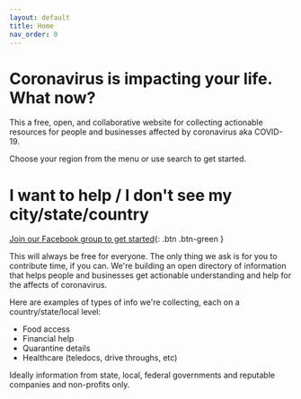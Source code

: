 ```yaml
---
layout: default
title: Home
nav_order: 0
---
```

# Coronavirus is impacting your life. What now?
This a free, open, and collaborative website for collecting actionable resources for people and businesses affected by coronavirus aka COVID-19.

Choose your region from the menu or use search to get started.

# I want to help / I don't see my city/state/country
[Join our Facebook group to get started](https://www.facebook.com/groups/coronawhatnow/announcements/){: .btn .btn-green }

This will always be free for everyone. The only thing we ask is for you to contribute time, if you can. We're building an open directory of information that helps people and businesses get actionable understanding and help for the affects of coronavirus.

Here are examples of types of info we're collecting, each on a country/state/local level:
- Food access
- Financial help
- Quarantine details
- Healthcare (teledocs, drive throughs, etc)

Ideally information from state, local, federal governments and reputable companies and non-profits only.
